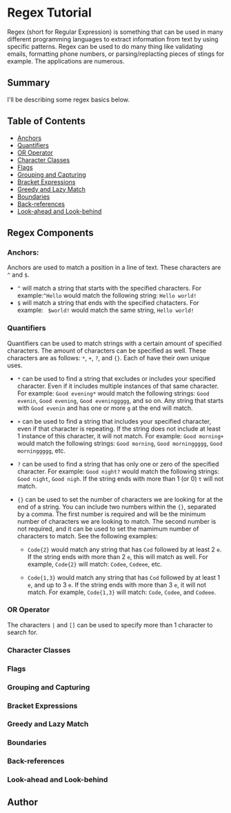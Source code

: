 # Regex Tutorial

Regex (short for Regular Expression) is something that can be used in many different programming languages to extract information from text by using specific patterns. Regex can be used to do many thing like validating emails, formatting phone numbers, or parsing/replacting pieces of stings for example. The applications are numerous. 

## Summary

<!-- Briefly summarize the regex you will be describing and what you will explain. Include a code snippet of the regex. Replace this text with your summary. -->

I'll be describing some regex basics below. 

## Table of Contents

- [Anchors](#anchors)
- [Quantifiers](#quantifiers)
- [OR Operator](#or-operator)
- [Character Classes](#character-classes)
- [Flags](#flags)
- [Grouping and Capturing](#grouping-and-capturing)
- [Bracket Expressions](#bracket-expressions)
- [Greedy and Lazy Match](#greedy-and-lazy-match)
- [Boundaries](#boundaries)
- [Back-references](#back-references)
- [Look-ahead and Look-behind](#look-ahead-and-look-behind)

## Regex Components

### Anchors:
Anchors are used to match a position in a line of text. These characters are `^` and `$`.
* `^` will match a string that starts with the specified characters. For example:` ^Hello ` would match the following string: `Hello world!`
* `$` will match a string that ends with the specified chatacters. For example: ` $world!` would match the same string, `Hello world!`

### Quantifiers
Quantifiers can be used to match strings with a certain amount of specified characters. The amount of characters can be specified as well. These characters are as follows: `*`, `+`, `?`, and `{}`. Each of have their own unique uses.
* `*` can be used to find a string that excludes or includes your specified character. Even if it includes multiple instances of that same character. For example: `Good evening*` would match the following strings: `Good evenin`, `Good evening`, `Good eveninggggg`, and so on. Any string that starts with `Good evenin` and has one or more `g` at the end will match.

* `+` can be used to find a string that includes your specified character, even if that character is repeating. If the string does not include at least 1 instance of this character, it will not match. For example: `Good morning+` would match the following strings: `Good morning`, `Good morninggggg`, `Good morninggggg`, etc. 

* `?` can be used to find a string that has only one or zero of the specified character. For example: `Good night?` would match the following strings: `Good night`, `Good nigh`. If the string ends with more than 1 (or 0) `t` will not match.

* `{}` can be used to set the number of characters we are looking for at the end of a string. You can include two numbers within the `{}`, separated by a comma. The first number is required and will be the minimum number of characters we are looking to match. The second number is not required, and it can be used to set the mamimum number of characters to match. See the following examples:
    * `Code{2}` would match any string that has `Cod` followed by at least 2 `e`. If the string ends with more than 2 `e`, this will match as well. For example, `Code{2}` will match: `Codee`, `Codeee`, etc.
    
    * `Code{1,3}` would match any string that has `Cod` followed by at least 1 `e`, and up to 3 `e`. If the string ends with more than 3 `e`, it will not match. For example, `Code{1,3}` will match: `Code`, `Codee`, and `Codeee`.

### OR Operator
The characters `|` and `[]` can be used to specify more than 1 character to search for. 

### Character Classes

### Flags

### Grouping and Capturing

### Bracket Expressions

### Greedy and Lazy Match

### Boundaries

### Back-references

### Look-ahead and Look-behind

## Author

<!-- A short section about the author with a link to the author's GitHub profile (replace with your information and a link to your profile) -->
